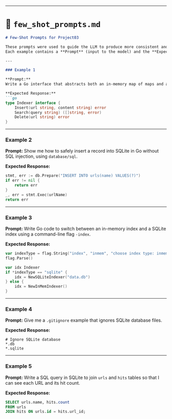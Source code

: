 
---

# 📄 `few_shot_prompts.md`

````markdown
# Few-Shot Prompts for Project03

These prompts were used to guide the LLM to produce more consistent and correct Go code for Project03.  
Each example contains a **Prompt** (input to the model) and the **Expected Response** (desired output).

---

### Example 1

**Prompt:**
Write a Go interface that abstracts both an in-memory map of maps and a persistent SQLite database for indexing URLs. The interface should include methods for `Insert`, `Search`, and `Delete`.

**Expected Response:**
```go
type Indexer interface {
    Insert(url string, content string) error
    Search(query string) ([]string, error)
    Delete(url string) error
}
````

---

### Example 2

**Prompt:**
Show me how to safely insert a record into SQLite in Go without SQL injection, using `database/sql`.

**Expected Response:**

```go
stmt, err := db.Prepare("INSERT INTO urls(name) VALUES(?)")
if err != nil {
    return err
}
_, err = stmt.Exec(urlName)
return err
```

---

### Example 3

**Prompt:**
Write Go code to switch between an in-memory index and a SQLite index using a command-line flag `-index`.

**Expected Response:**

```go
var indexType = flag.String("index", "inmem", "choose index type: inmem or sqlite")
flag.Parse()

var idx Indexer
if *indexType == "sqlite" {
    idx = NewSQLiteIndexer("data.db")
} else {
    idx = NewInMemIndexer()
}
```

---

### Example 4

**Prompt:**
Give me a `.gitignore` example that ignores SQLite database files.

**Expected Response:**

```
# Ignore SQLite database
*.db
*.sqlite
```

---

### Example 5

**Prompt:**
Write a SQL query in SQLite to join `urls` and `hits` tables so that I can see each URL and its hit count.

**Expected Response:**

```sql
SELECT urls.name, hits.count
FROM urls
JOIN hits ON urls.id = hits.url_id;
```